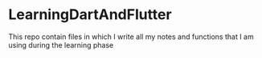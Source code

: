 # LearningDartAndFlutter
 This repo contain files in which I write all my notes and functions that I am using during the learning phase 
